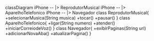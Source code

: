 classDiagram
    iPhone -- |> ReprodutorMusical
    iPhone -- |> AparelhoTelefonico
    iPhone -- |> Navegador
    class ReprodutorMusical{
      +selecionarMusica(String musica)
      +tocar()
      +pausar()
    }
    class AparelhoTelefonico{
      +ligar(String numero)
      +atender()
      +iniciarCorreiodeVoz()
    }
    class Navegador{
      +exibirPaginas(String url)
      +adicionarNovaAba()
      +atualizarPagina()
    }